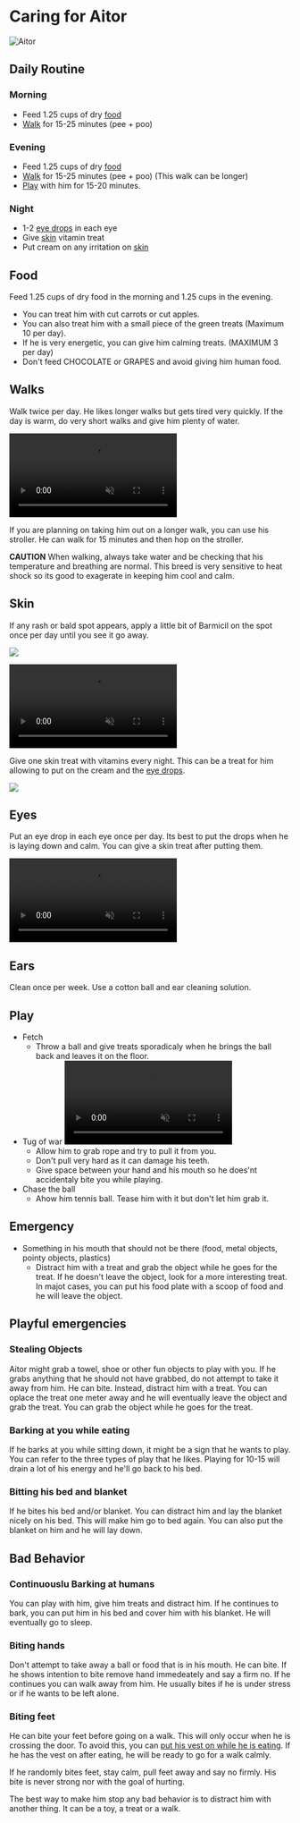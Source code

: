 # Caring for Aitor

![Aitor](assets/gordo_cover.jpeg)

## Daily Routine 

### Morning
- Feed 1.25 cups of dry [food](#food)
- [Walk](#walks) for 15-25 minutes (pee + poo)

### Evening
- Feed 1.25 cups of dry [food](#food)
- [Walk](#walks) for 15-25 minutes (pee + poo) (This walk can be longer)
- [Play](#play) with him for 15-20 minutes. 

### Night
- 1-2 [eye drops](#eyes) in each eye
- Give [skin](#skin) vitamin treat
- Put cream on any irritation on [skin](#skin)

## Food
Feed 1.25 cups of dry food in the morning and 1.25 cups in the evening.

- You can treat him with cut carrots or cut apples. 
- You can also treat him with a small piece of the green treats (Maximum 10 per day).
- If he is very energetic, you can give him calming treats. (MAXIMUM 3 per day)
- Don't feed CHOCOLATE or GRAPES and avoid giving him human food.

## Walks
Walk twice per day. He likes longer walks but gets tired very quickly. If the day is warm, do very short walks and give him plenty of water. 

<video autoplay loop muted>
  <source src="assets/vest.mp4" type="video/mp4">
</video>

If you are planning on taking him out on a longer walk, you can use his stroller. He can walk for 15 minutes and then hop on the stroller.

**CAUTION** When walking, always take water and be checking that his temperature and breathing are normal. This breed is very sensitive to heat shock so its good to exagerate in keeping him cool and calm.

## Skin 
If any rash or bald spot appears, apply a little bit of Barmicil on the spot once per day until you see it go away.

![](assets/barmicil.jpeg)

<video autoplay loop muted>
  <source src="assets/cream.mp4" type="video/mp4">
</video>

Give one skin treat with vitamins every night. This can be a treat for him allowing to put on the cream and the [eye drops](#eyes). 

![](assets/skin_vitamins.jpeg)

## Eyes
Put an eye drop in each eye once per day. Its best to put the drops when he is laying down and calm. You can give a skin treat after putting them. 

<video autoplay loop muted>
  <source src="assets/eye_drops.mp4" type="video/mp4">
</video>

## Ears
Clean once per week. Use a cotton ball and ear cleaning solution.

## Play

- Fetch 
    - Throw a ball and give treats sporadicaly when he brings the ball back and leaves it on the floor. 
- Tug of war
    <video autoplay loop muted>
        <source src="assets/fetch.mp4" type="video/mp4">
    </video>
    - Allow him to grab rope and try to pull it from you. 
    - Don't pull very hard as it can damage his teeth. 
    - Give space between your hand and his mouth so he does'nt accidentaly bite you while playing. 
- Chase the ball
    - Ahow him tennis ball. Tease him with it but don't let him grab it.

## Emergency
- Something in his mouth that should not be there (food, metal objects, pointy objects, plastics)
    - Distract him with a treat and grab the object while he goes for the treat. If he doesn't leave the object, look for a more interesting treat. In majot cases, you can put his food plate with a scoop of food and he will leave the object.

## Playful emergencies

### Stealing Objects
Aitor might grab a towel, shoe or other fun objects to play with you. If he grabs anything that he should not have grabbed, do not attempt to take it away from him. He can bite. Instead, distract him with a treat. You can oplace the treat one meter away and he will eventually leave the object and grab the treat. You can grab the object while he goes for the treat. 

### Barking at you while eating
If he barks at you while sitting down, it might be a sign that he wants to play. You can refer to the three types of play that he likes. Playing for 10-15 will drain a lot of his energy and he'll go back to his bed. 

### Bitting his bed and blanket
If he bites his bed and/or blanket. You can distract him and lay the blanket nicely on his bed. This will make him go to bed again. You can also put the blanket on him and he will lay down.


## Bad Behavior

### Continuouslu Barking at humans
You can play with him, give him treats and distract him. If he continues to bark, you can put him in his bed and cover him with his blanket. He will eventually go to sleep.

### Biting hands
Don't attempt to take away a ball or food that is in his mouth. He can bite. If he shows intention to bite remove hand immedeately and say a firm no. If he continues you can walk away from him. He usually bites if he is under stress or if he wants to be left alone. 

### Biting feet
He can bite your feet before going on a walk. This will only occur when he is crossing the door. To avoid this, you can [put his vest on while he is eating](#walks). If he has the vest on after eating, he will be ready to go for a walk calmly. 

If he randomly bites feet, stay calm, pull feet away and say no firmly. His bite is never strong nor with the goal of hurting. 

The best way to make him stop any bad behavior is to distract him with another thing. It can be a toy, a treat or a walk.